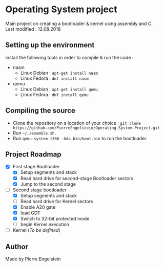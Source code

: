 # Operating System project #

Main project on creating a bootloader & kernel using assembly and C.
<br>
Last modified : 12.08.2018

## Setting up the environment
Install the following tools in order to compile & run the code :
- nasm
  - Linux Debian : `apt-get install nasm`
  - Linux Fedora : `dnf install nasm`
- qemu
  - Linux Debian : `apt-get install qemu`
  - Linux Fedora : `dnf install qemu`

## Compiling the source
- Clone the repository on a location of your choice : `git clone https://github.com/PierreEngelstein/Operating-System-Project.git`
- Run `~/.assemble.sh`.
- Run `qemu-system-i386 -hda bin/boot.bin` to run the bootloader.

## Project Roadmap
- [x] First stage Bootloader
  - [x] Setup segments and stack
  - [x] Read hard drive for second-stage Bootloader sectors
  - [x] Jump to the second stage
- [ ] Second stage bootloader
  - [x] Setup segments and stack
  - [ ] Read hard drive for Kernel sectors
  - [x] Enable A20 gate
  - [x] load GDT
  - [x] Switch to 32-bit protected mode
  - [ ] begin Kernel execution
- [ ] Kernel (*To be defined*)

## Author
Made by Pierre Engelstein
